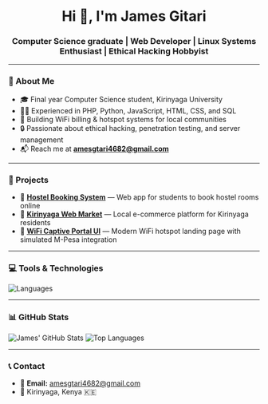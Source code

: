 <h1 align="center">Hi 👋, I'm James Gitari</h1>
<h3 align="center">Computer Science graduate | Web Developer | Linux Systems Enthusiast | Ethical Hacking Hobbyist</h3>

---

### 📍 About Me  
- 🎓 Final year Computer Science student, Kirinyaga University  
- 👨‍💻 Experienced in PHP, Python, JavaScript, HTML, CSS, and SQL  
- 📶 Building WiFi billing & hotspot systems for local communities  
- 🔒 Passionate about ethical hacking, penetration testing, and server management  
- 📬 Reach me at **amesgtari4682@gmail.com**

---

### 🚀 Projects  
- 🏨 [**Hostel Booking System**](https://github.com/amesfreestyles/hostel-booking-system) — Web app for students to book hostel rooms online  
- 🛒 [**Kirinyaga Web Market**](https://github.com/amesfreestyles/kirinyaga-web-market) — Local e-commerce platform for Kirinyaga residents  
- 📶 [**WiFi Captive Portal UI**](https://github.com/amesfreestyles/wifi-captive-portal) — Modern WiFi hotspot landing page with simulated M-Pesa integration

---

### 💻 Tools & Technologies  

![Languages](https://skillicons.dev/icons?i=python,php,html,css,javascript,linux,git,mysql)

---

### 📊 GitHub Stats  

![James' GitHub Stats](https://github-readme-stats.vercel.app/api?username=amesfreestyles&show_icons=true&theme=radical)
![Top Languages](https://github-readme-stats.vercel.app/api/top-langs/?username=amesfreestyles&layout=compact&theme=radical)

---

### 📞 Contact  

- 📧 **Email:** amesgtari4682@gmail.com  
- 📍 Kirinyaga, Kenya 🇰🇪  
